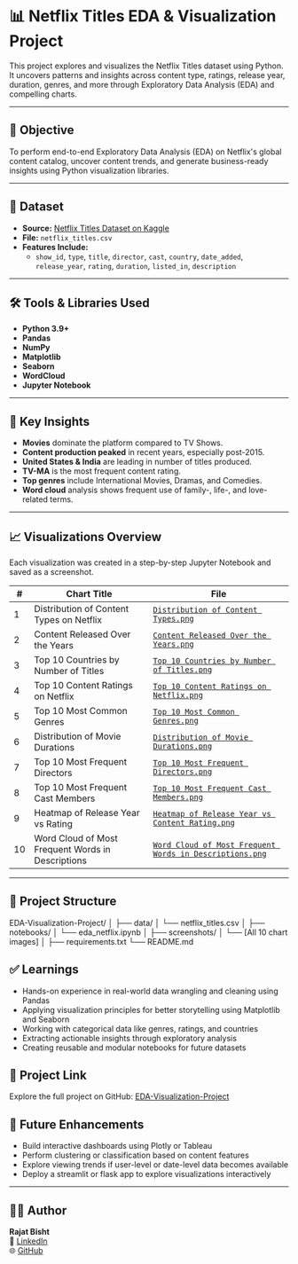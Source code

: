 # 📊 Netflix Titles EDA & Visualization Project

This project explores and visualizes the Netflix Titles dataset using Python. It uncovers patterns and insights across content type, ratings, release year, duration, genres, and more through Exploratory Data Analysis (EDA) and compelling charts.

---

## 🎯 Objective

To perform end-to-end Exploratory Data Analysis (EDA) on Netflix's global content catalog, uncover content trends, and generate business-ready insights using Python visualization libraries.

---

## 📂 Dataset

- **Source:** [Netflix Titles Dataset on Kaggle](https://www.kaggle.com/datasets/shivamb/netflix-shows)
- **File:** `netflix_titles.csv`
- **Features Include:**
  - `show_id`, `type`, `title`, `director`, `cast`, `country`, `date_added`, `release_year`, `rating`, `duration`, `listed_in`, `description`

---

## 🛠️ Tools & Libraries Used

- **Python 3.9+**
- **Pandas**
- **NumPy**
- **Matplotlib**
- **Seaborn**
- **WordCloud**
- **Jupyter Notebook**

---

## 📌 Key Insights

- **Movies** dominate the platform compared to TV Shows.
- **Content production peaked** in recent years, especially post-2015.
- **United States & India** are leading in number of titles produced.
- **TV-MA** is the most frequent content rating.
- **Top genres** include International Movies, Dramas, and Comedies.
- **Word cloud** analysis shows frequent use of family-, life-, and love-related terms.

---

## 📈 Visualizations Overview

Each visualization was created in a step-by-step Jupyter Notebook and saved as a screenshot.

| # | Chart Title | File |
|--|-------------|------|
| 1 | Distribution of Content Types on Netflix | [`Distribution of Content Types.png`](./screenshots/Distribution%20of%20Content%20Types.png) |
| 2 | Content Released Over the Years | [`Content Released Over the Years.png`](./screenshots/Content%20Released%20Over%20the%20Years.png) |
| 3 | Top 10 Countries by Number of Titles | [`Top 10 Countries by Number of Titles.png`](./screenshots/Top%2010%20Countries%20by%20Number%20of%20Titles.png) |
| 4 | Top 10 Content Ratings on Netflix | [`Top 10 Content Ratings on Netflix.png`](./screenshots/Top%2010%20Content%20Ratings%20on%20Netflix.png) |
| 5 | Top 10 Most Common Genres | [`Top 10 Most Common Genres.png`](./screenshots/Top%2010%20Most%20Common%20Genres.png) |
| 6 | Distribution of Movie Durations | [`Distribution of Movie Durations.png`](./screenshots/Distribution%20of%20Movie%20Durations.png) |
| 7 | Top 10 Most Frequent Directors | [`Top 10 Most Frequent Directors.png`](./screenshots/Top%2010%20Most%20Frequent%20Directors.png) |
| 8 | Top 10 Most Frequent Cast Members | [`Top 10 Most Frequent Cast Members.png`](./screenshots/Top%2010%20Most%20Frequent%20Cast%20Members.png) |
| 9 | Heatmap of Release Year vs Rating | [`Heatmap of Release Year vs Content Rating.png`](./screenshots/Heatmap%20of%20Release%20Year%20vs%20Content%20Rating.png) |
| 10 | Word Cloud of Most Frequent Words in Descriptions | [`Word Cloud of Most Frequent Words in Descriptions.png`](./screenshots/Word%20Cloud%20of%20Most%20Frequent%20Words%20in%20Descriptions.png) |

---

## 📁 Project Structure

EDA-Visualization-Project/
│
├── data/
│ └── netflix_titles.csv
│
├── notebooks/
│ └── eda_netflix.ipynb
│
├── screenshots/
│ └── [All 10 chart images]
│
├── requirements.txt
└── README.md

## ✅ Learnings

- Hands-on experience in real-world data wrangling and cleaning using Pandas
- Applying visualization principles for better storytelling using Matplotlib and Seaborn
- Working with categorical data like genres, ratings, and countries
- Extracting actionable insights through exploratory analysis
- Creating reusable and modular notebooks for future datasets

## 🔗 Project Link

Explore the full project on GitHub: [EDA-Visualization-Project](https://github.com/rajatbisht03/EDA-Visualization-Project)

## 📌 Future Enhancements

- Build interactive dashboards using Plotly or Tableau
- Perform clustering or classification based on content features
- Explore viewing trends if user-level or date-level data becomes available
- Deploy a streamlit or flask app to explore visualizations interactively

---

## 👨‍💻 Author

**Rajat Bisht**  
🔗 [LinkedIn](https://www.linkedin.com/in/rajatbisht03)  
🌐 [GitHub](https://github.com/rajatbisht03)
